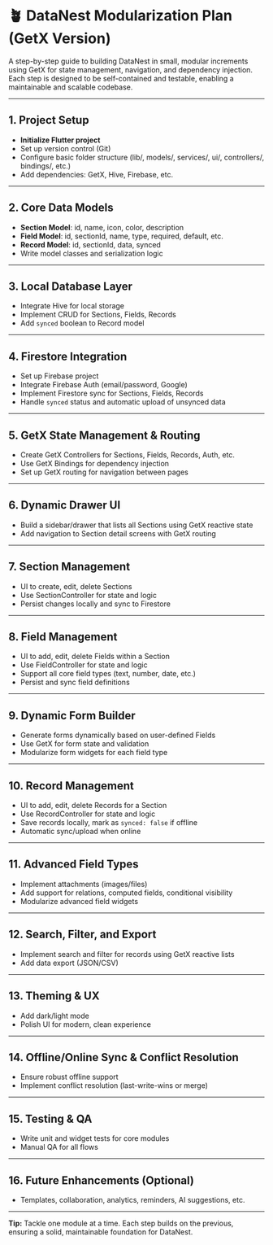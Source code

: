 # 🪴 DataNest Modularization Plan (GetX Version)

A step-by-step guide to building DataNest in small, modular increments using GetX for state management, navigation, and dependency injection. Each step is designed to be self-contained and testable, enabling a maintainable and scalable codebase.

---

## 1. Project Setup
- **Initialize Flutter project**
- Set up version control (Git)
- Configure basic folder structure (lib/, models/, services/, ui/, controllers/, bindings/, etc.)
- Add dependencies: GetX, Hive, Firebase, etc.

---

## 2. Core Data Models
- **Section Model**: id, name, icon, color, description
- **Field Model**: id, sectionId, name, type, required, default, etc.
- **Record Model**: id, sectionId, data, synced
- Write model classes and serialization logic

---

## 3. Local Database Layer
- Integrate Hive for local storage
- Implement CRUD for Sections, Fields, Records
- Add `synced` boolean to Record model

---

## 4. Firestore Integration
- Set up Firebase project
- Integrate Firebase Auth (email/password, Google)
- Implement Firestore sync for Sections, Fields, Records
- Handle `synced` status and automatic upload of unsynced data

---

## 5. GetX State Management & Routing
- Create GetX Controllers for Sections, Fields, Records, Auth, etc.
- Use GetX Bindings for dependency injection
- Set up GetX routing for navigation between pages

---

## 6. Dynamic Drawer UI
- Build a sidebar/drawer that lists all Sections using GetX reactive state
- Add navigation to Section detail screens with GetX routing

---

## 7. Section Management
- UI to create, edit, delete Sections
- Use SectionController for state and logic
- Persist changes locally and sync to Firestore

---

## 8. Field Management
- UI to add, edit, delete Fields within a Section
- Use FieldController for state and logic
- Support all core field types (text, number, date, etc.)
- Persist and sync field definitions

---

## 9. Dynamic Form Builder
- Generate forms dynamically based on user-defined Fields
- Use GetX for form state and validation
- Modularize form widgets for each field type

---

## 10. Record Management
- UI to add, edit, delete Records for a Section
- Use RecordController for state and logic
- Save records locally, mark as `synced: false` if offline
- Automatic sync/upload when online

---

## 11. Advanced Field Types
- Implement attachments (images/files)
- Add support for relations, computed fields, conditional visibility
- Modularize advanced field widgets

---

## 12. Search, Filter, and Export
- Implement search and filter for records using GetX reactive lists
- Add data export (JSON/CSV)

---

## 13. Theming & UX
- Add dark/light mode
- Polish UI for modern, clean experience

---

## 14. Offline/Online Sync & Conflict Resolution
- Ensure robust offline support
- Implement conflict resolution (last-write-wins or merge)

---

## 15. Testing & QA
- Write unit and widget tests for core modules
- Manual QA for all flows

---

## 16. Future Enhancements (Optional)
- Templates, collaboration, analytics, reminders, AI suggestions, etc.

---

**Tip:** Tackle one module at a time. Each step builds on the previous, ensuring a solid, maintainable foundation for DataNest. 